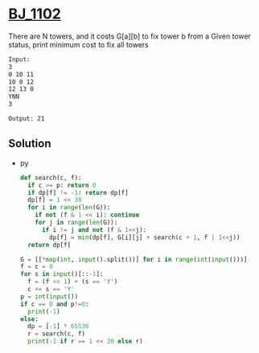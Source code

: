 # [BJ_1102](https://acmicpc.net/problem/1102)

There are N towers, and it costs G[a][b] to fix tower b from a
Given tower status, print minimum cost to fix all towers

```txt
Input:
3
0 10 11
10 0 12
12 13 0
YNN
3

Output: 21
```

## Solution

* py

  ```py
  def search(c, f):
    if c >= p: return 0
    if dp[f] != -1: return dp[f]
    dp[f] = 1 << 30
    for i in range(len(G)):
      if not (f & 1 << i): continue
      for j in range(len(G)):
        if i != j and not (f & 1<<j):
          dp[f] = min(dp[f], G[i][j] + search(c + 1, f | 1<<j))
    return dp[f]

  G = [[*map(int, input().split())] for i in range(int(input()))]
  f = c = 0
  for s in input()[::-1]:
    f = (f << 1) + (s == 'Y')
    c += s == 'Y'
  p = int(input())
  if c == 0 and p!=0:
    print(-1)
  else:
    dp = [-1] * 65536
    r = search(c, f)
    print(-1 if r == 1 << 30 else r)
  ```
